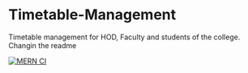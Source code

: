 # Timetable-Management
Timetable management for HOD, Faculty and students of the college.
Changin the readme

[![MERN CI](https://github.com/Shravya18032/Timetable-Management/actions/workflows/ci.yml/badge.svg)](https://github.com/Shravya18032/Timetable-Management/actions/workflows/ci.yml)
